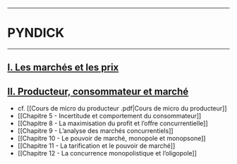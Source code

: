 ***
# PYNDICK
***
## <u>I. Les marchés et les prix</u> 

## <u>II. Producteur, consommateur et marché</u> 

- cf. [[Cours de micro du producteur .pdf|Cours de micro du producteur]] 
- [[Chapitre 5 - Incertitude et comportement du consommateur]] 
- [[Chapitre 8 - La maximisation du profit et l’offre concurrentielle]] 
- [[Chapitre 9 - L’analyse des marchés concurrentiels]] 
- [[Chapitre 10 - Le pouvoir de marché, monopole et monopsone]]
- [[Chapitre 11 - La tarification et le pouvoir de marché]] 
- [[Chapitre 12 - La concurrence monopolistique et l’oligopole]] 